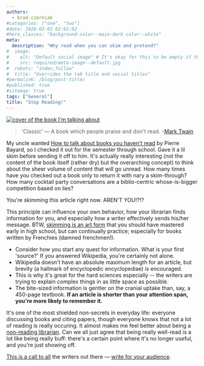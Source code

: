 ```yaml
---
authors:
  - brad-czerniak
#categories: ["one", "two"]
#date: 2020-03-03 02:02:02
#hero_classes: "background-color--main-dark color--white"
meta:
  description: "Why read when you can skim and pretend?"
#  image:
#    alt: "Default social image" # It's okay for this to be empty if the image is decorative
#    src: required/meta-image--default.jpg
#  robots: "index,follow"
#  title: "Overrides the tab title and social titles"
#permalink: /blog/post-title/
#published: true
#sitemap: true
tags: ["General"]
title: "Stop Reading!"
---
```


[![cover of the book I'm talking about](http://books.google.com/books?id=DOrCGAAACAAJ&printsec=frontcover&img=1&zoom=1&sig=p6vLSnZSksEuxWON9n-q3q9KcYk)](http://books.google.com/books?id=DOrCGAAACAAJ)


> 'Classic' — A book which people praise and don't read.
  -[Mark Twain](http://en.wikiquote.org/wiki/Mark_Twain)


My uncle wanted [How to talk about books you haven't read](http://www.worldcat.org/oclc/154677642&referer=brief_results)
by Pierre Bayard, so I checked it out for the semester through school. Gave it a lil skim before sending it off to him.
It's actually really interesting (not the content of the book itself (rather dry) but the overarching concept) to think
about the sheer volume of content that will go unread. How many times have you checked out a book only to return it with
nary a skim-through? How many cocktail party conversations are a biblio-centric whose-is-bigger competition based on lies?

You're skimming this article right now. AREN'T YOU!?!?

This principle can influence your own behavior, how your librarian finds information for you, and especially how a writer
effectively sends his/her message. BTW, [skimming is an art form](http://modeforcaleb.blogspot.com/2005/10/how-to-skim.html)
that you should have mastered early in high school, but can continually practice; especially for books written by Frenchies
(damned frenchmen!).

  * Consider how you start any quest for information. What is your first 'source?' If you answered Wikipedia, you're certainly
    not alone.
  * Wikipedia doesn't have an absolute maximum length for an article, but brevity (a hallmark of encyclopedic encyclopediae)
    is encouraged.
  * This is why it's great for the hard sciences especially -- the writers are trying to explain complex things in as little
    space as possible.
  * The bite-sized information is gentler on the cranial uptake than, say, a 450-page textbook. **If an article is shorter
    than your attention span, you're more likely to remember it.**

It's one of the most shielded non-secrets in everyday life: everyone discussing books and citing papers, though everyone
knows that not a lot of reading is really occuring. It almost makes me feel better about being a
[non-reading librarian](http://laurabaas.com/2007/12/25/how-to-talk-about-books-you-havent-read/). Can we all just agree
that being really well-read is a lot like being really buff: there's a certain point where it's no longer useful, and you're
just showing off.

[This is a call to all](http://www.lyricsfreak.com/f/foofighters/thisisacall_20054677.html) the writers out there —
[write for your audience](http://books.google.com/books?id=-JY3AAAACAAJ).
